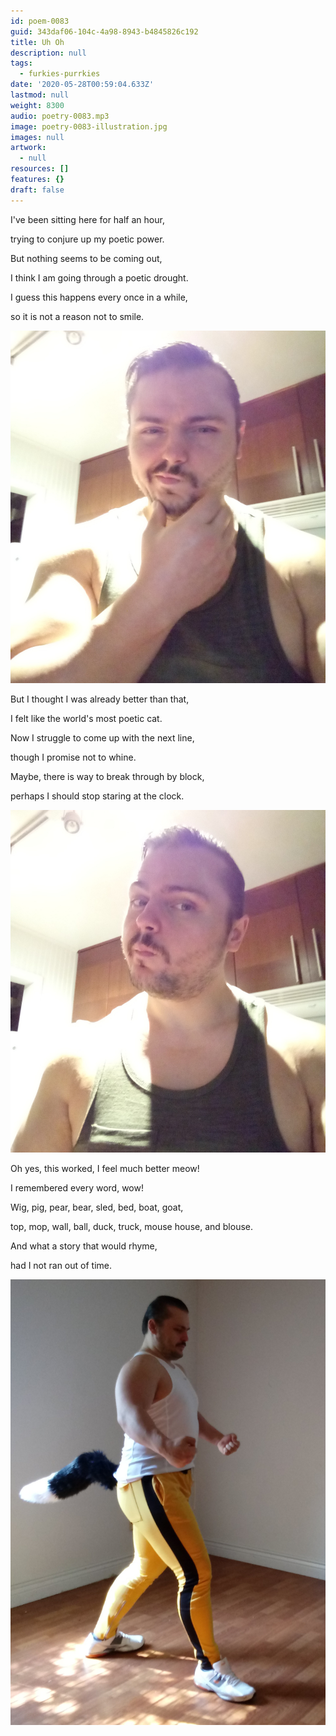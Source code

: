 ```yaml
---
id: poem-0083
guid: 343daf06-104c-4a98-8943-b4845826c192
title: Uh Oh
description: null
tags:
  - furkies-purrkies
date: '2020-05-28T00:59:04.633Z'
lastmod: null
weight: 8300
audio: poetry-0083.mp3
image: poetry-0083-illustration.jpg
images: null
artwork:
  - null
resources: []
features: {}
draft: false
---
```


I've been sitting here for half an hour,

trying to conjure up my poetic power.

But nothing seems to be coming out,

I think I am going through a poetic drought.

I guess this happens every once in a while,

so it is not a reason not to smile.

![Guess](files/poetry-0083-guess.jpg)

But I thought I was already better than that,

I felt like the world's most poetic cat.

Now I struggle to come up with the next line,

though I promise not to whine.

Maybe, there is way to break through by block,

perhaps I should stop staring at the clock.

![Amaze](files/poetry-0083-amaze.jpg)

Oh yes, this worked, I feel much better meow!

I remembered every word, wow!

Wig, pig, pear, bear, sled, bed, boat, goat,

top, mop, wall, ball, duck, truck, mouse house, and blouse.

And what a story that would rhyme,

had I not ran out of time.

![Noes](files/poetry-0083-noes.jpg)
